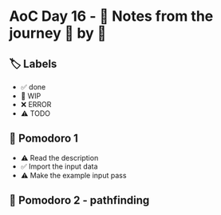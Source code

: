 # AoC Day 16 - 📝 Notes from the journey 🍅 by 🍅

## 🏷️ Labels

- ✅ done
- 🚧 WIP
- ❌ ERROR
- ⚠️ TODO

## 🍅 Pomodoro 1
- ⚠️ Read the description
- ✅ Import the input data
- ⚠️ Make the example input pass

## 🍅 Pomodoro 2 - pathfinding
